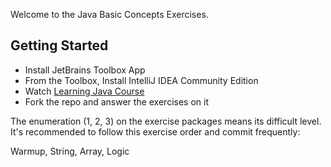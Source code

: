 Welcome to the Java Basic Concepts Exercises.

## Getting Started

- Install JetBrains Toolbox App
- From the Toolbox, Install IntelliJ IDEA Community Edition
- Watch [Learning Java Course](https://www.linkedin.com/learning/learning-java-17/)
- Fork the repo and answer the exercises on it

The enumeration (1, 2, 3) on the exercise packages means its difficult level. It's recommended to follow this exercise order and commit frequently:

Warmup, String, Array, Logic

